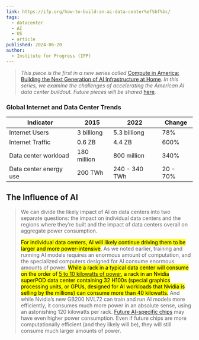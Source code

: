 ```yaml
---
link: https://ifp.org/how-to-build-an-ai-data-center%ef%bf%bc/
tags:
  - datacenter
  - AI
  - US
  - article
published: 2024-06-20
author:
  - Institute for Progress (IFP)
---
```

> _This piece is the first in a new series called_ [Compute in America: Building the Next Generation of AI Infrastructure at Home](https://ifp.org/compute-in-america-building-the-next-generation-of-ai-infrastructure-at-home/)_. In this series, we examine the challenges of accelerating the American AI data center buildout. Future pieces will be shared_ [here](https://ifp.org/compute-in-america-building-the-next-generation-of-ai-infrastructure-at-home/).

### Global Internet and Data Center Trends

| Indicator              | 2015        | 2022          | Change   |
| ---------------------- | ----------- | ------------- | -------- |
| Internet Users         | 3 billiong  | 5.3 billiong  | 78%      |
| Internet Traffic       | 0.6 ZB      | 4.4 ZB        | 600%     |
| Data center workload   | 180 million | 800 million   | 340%     |
| Data center energy use | 200 TWh     | 240 - 340 TWh | 20 - 70% |

## The Influence of AI

> We can divide the likely impact of AI on data centers into two separate questions: the impact on individual data centers and the regions where they’re built and the impact of data centers overall on aggregate power consumption. 
> 
> <mark>For individual data centers, AI will likely continue driving them to be larger and more power-intensive</mark>. As we noted earlier, training and running AI models requires an enormous amount of computation, and the specialized computers designed for AI consume enormous amounts of power. <mark>While a rack in a typical data center will consume on the order of [5 to 10 kilowatts of power](https://www.datacenterfrontier.com/design/article/55020771/data-center-world-experts-drill-down-for-ai-facility-design-and-construction-case-study), a rack in an Nvidia superPOD data center containing 32 H100s (special graphics processing units, or GPUs, designed for AI workloads that Nvidia is selling by the millions) can consume more than 40 kilowatts.</mark> And while Nvidia’s new GB200 NVL72 can train and run AI models more efficiently, it consumes much more power in an absolute sense, using an astonishing 120 kilowatts per rack. [Future AI-specific chips](https://www.youtube.com/watch?v=1WYJaFDTo4o) may have even higher power consumption. Even if future chips are more computationally efficient (and they likely will be), they will still consume much larger amounts of power.